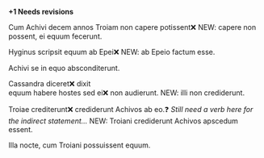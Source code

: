 **+1 Needs revisions**

Cum Achivi decem annos Troiam non capere potissent❌ NEW: capere non possent, ei equum fecerunt. 

Hyginus scripsit equum ab Epei❌ NEW: ab Epeio factum esse.

Achivi se in equo absconditerunt. 

Cassandra diceret❌ dixit  
  equum habere hostes sed ei❌  non audierunt. NEW: illi non crediderunt.
  
 Troiae crediterunt❌ crediderunt Achivos ab eo.❓ *Still need a verb here for the indirect statement...* 
NEW: Troiani crediderunt Achivos apscedum essent. 

Illa nocte, cum Troiani possuissent equum. 




